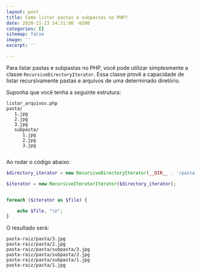 ```yaml
---
layout: post
title: Como listar pastas e subpastas no PHP?
date: 2020-11-23 14:31:00 -0200
categories: []
sitemap: false
image: ''
excerpt: ''

---
```

Para listar pastas e subpastas no PHP, você pode utilizar simplesmente a classe `RecursiveDirectoryIterator`.  Essa classe provê a capacidade de listar recursivamente pastas e arquivos de uma determinado diretório.


Suponha que você tenha a seguinte estrutura:

```
listar_arquivos.php
pasta/
   1.jpg
   2.jpg
   3.jpg
   subpasta/
      1.jpg
      2.jpg
      3.jpg
      
```

Ao rodar o código abaixo:

```php
$directory_iterator = new RecursiveDirectoryIterator(__DIR__ . '/pasta', RecursiveDirectoryIterator::SKIP_DOTS);

$iterator = new RecursiveIteratorIterator($directory_iterator);


foreach ($iterator as $file) {

	echo $file, "\n";
}
```

O resultado será:

```
pasta-raiz/pasta/3.jpg
pasta-raiz/pasta/2.jpg
pasta-raiz/pasta/subpasta/3.jpg
pasta-raiz/pasta/subpasta/2.jpg
pasta-raiz/pasta/subpasta/1.jpg
pasta-raiz/pasta/1.jpg
```
